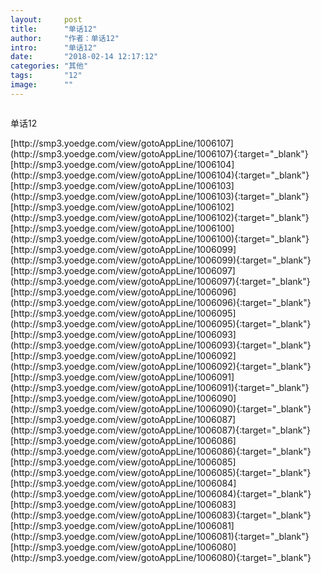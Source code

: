 ```yaml
---
layout:     post
title:      "单话12"
author:     "作者：单话12"
intro:      "单话12"
date:       "2018-02-14 12:17:12"
categories: "其他"
tags:       "12"
image:      ""
---
```

<div style="text-align: center">
<p><img src=""/></p>
</div>
<p class="post-meta">
<span>单话12</span>
</p>
[http://smp3.yoedge.com/view/gotoAppLine/1006107](http://smp3.yoedge.com/view/gotoAppLine/1006107){:target="_blank"}
[http://smp3.yoedge.com/view/gotoAppLine/1006104](http://smp3.yoedge.com/view/gotoAppLine/1006104){:target="_blank"}
[http://smp3.yoedge.com/view/gotoAppLine/1006103](http://smp3.yoedge.com/view/gotoAppLine/1006103){:target="_blank"}
[http://smp3.yoedge.com/view/gotoAppLine/1006102](http://smp3.yoedge.com/view/gotoAppLine/1006102){:target="_blank"}
[http://smp3.yoedge.com/view/gotoAppLine/1006100](http://smp3.yoedge.com/view/gotoAppLine/1006100){:target="_blank"}
[http://smp3.yoedge.com/view/gotoAppLine/1006099](http://smp3.yoedge.com/view/gotoAppLine/1006099){:target="_blank"}
[http://smp3.yoedge.com/view/gotoAppLine/1006097](http://smp3.yoedge.com/view/gotoAppLine/1006097){:target="_blank"}
[http://smp3.yoedge.com/view/gotoAppLine/1006096](http://smp3.yoedge.com/view/gotoAppLine/1006096){:target="_blank"}
[http://smp3.yoedge.com/view/gotoAppLine/1006095](http://smp3.yoedge.com/view/gotoAppLine/1006095){:target="_blank"}
[http://smp3.yoedge.com/view/gotoAppLine/1006093](http://smp3.yoedge.com/view/gotoAppLine/1006093){:target="_blank"}
[http://smp3.yoedge.com/view/gotoAppLine/1006092](http://smp3.yoedge.com/view/gotoAppLine/1006092){:target="_blank"}
[http://smp3.yoedge.com/view/gotoAppLine/1006091](http://smp3.yoedge.com/view/gotoAppLine/1006091){:target="_blank"}
[http://smp3.yoedge.com/view/gotoAppLine/1006090](http://smp3.yoedge.com/view/gotoAppLine/1006090){:target="_blank"}
[http://smp3.yoedge.com/view/gotoAppLine/1006087](http://smp3.yoedge.com/view/gotoAppLine/1006087){:target="_blank"}
[http://smp3.yoedge.com/view/gotoAppLine/1006086](http://smp3.yoedge.com/view/gotoAppLine/1006086){:target="_blank"}
[http://smp3.yoedge.com/view/gotoAppLine/1006085](http://smp3.yoedge.com/view/gotoAppLine/1006085){:target="_blank"}
[http://smp3.yoedge.com/view/gotoAppLine/1006084](http://smp3.yoedge.com/view/gotoAppLine/1006084){:target="_blank"}
[http://smp3.yoedge.com/view/gotoAppLine/1006083](http://smp3.yoedge.com/view/gotoAppLine/1006083){:target="_blank"}
[http://smp3.yoedge.com/view/gotoAppLine/1006081](http://smp3.yoedge.com/view/gotoAppLine/1006081){:target="_blank"}
[http://smp3.yoedge.com/view/gotoAppLine/1006080](http://smp3.yoedge.com/view/gotoAppLine/1006080){:target="_blank"}


